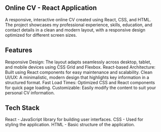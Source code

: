 
## Online CV - React Application
A responsive, interactive online CV created using React, CSS, and HTML. The project showcases my professional experience, skills, education, and contact details in a clean and modern layout, with a responsive design optimized for different screen sizes.

## Features
Responsive Design: The layout adapts seamlessly across desktop, tablet, and mobile devices using CSS Grid and Flexbox.
React-based Architecture: Built using React components for easy maintenance and scalability.
Clean UI/UX: A minimalistic, modern design that highlights key information in a structured format.
Fast Load Times: Optimized CSS and React components for quick page loading.
Customizable: Easily modify the content to suit your personal CV information.

## Tech Stack
React - JavaScript library for building user interfaces.
CSS - Used for styling the application.
HTML - Basic structure of the application.

